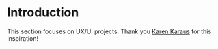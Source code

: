 # Introduction

This section focuses on UX/UI projects. Thank you [Karen Karaus](https://www.linkedin.com/pulse/how-get-ux-writing-field-guide-katherine-karaus/) for this inspiration!
